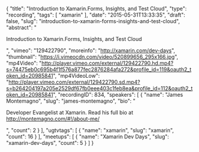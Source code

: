 {
  "title": "Introduction to Xamarin.Forms, Insights, and Test Cloud",
  "type": "recording",
  "tags": [
    "xamarin"
  ],
  "date": "2015-05-31T13:33:35",
  "draft": false,
  "slug": "introduction-to-xamarin-forms-insights-and-test-cloud",
  "abstract": "<p>Introduction to Xamarin.Forms, Insights, and Test Cloud</p>",
  "vimeo": "129422790",
  "moreinfo": "http://xamarin.com/dev-days",
  "thumbnail": "https://i.vimeocdn.com/video/520899656_295x166.jpg",
  "mp4Video": "http://player.vimeo.com/external/129422790.hd.mp4?s=74475eb0c695b4f1f576a877fec2876284afa272&profile_id=119&oauth2_token_id=20985841",
  "mp4VideoLow": "http://player.vimeo.com/external/129422790.sd.mp4?s=b264204197a205e2529df67fb0eee403c1feb8ea&profile_id=112&oauth2_token_id=20985841",
  "recordingID": 834,
  "speakers": [
    {
      "name": "James Montemagno",
      "slug": "james-montemagno",
      "bio": "<p>Developer Evangelist at Xamarin. Read his full bio at http://montemagno.com/#!/about-me/</p>",
      "count": 2
    }
  ],
  "ugtvtags": [
    {
      "name": "xamarin",
      "slug": "xamarin",
      "count": 16
    }
  ],
  "meetups": [
    {
      "name": "Xamarin Dev Days",
      "slug": "xamarin-dev-days",
      "count": 5
    }
  ]
}